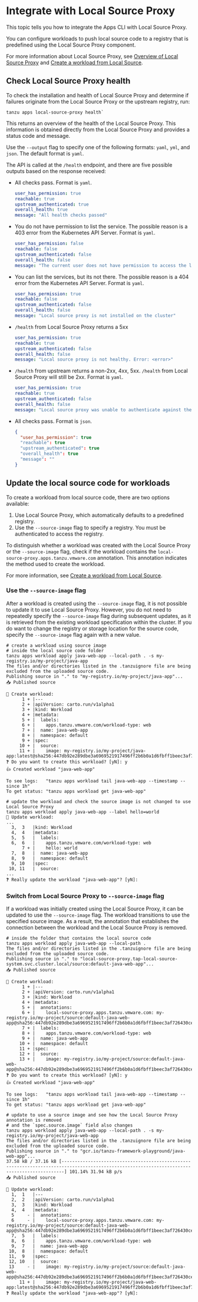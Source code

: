 # Integrate with Local Source Proxy

This topic tells you how to integrate the Apps CLI with Local Source Proxy.

You can configure workloads to push local source code to a registry that is predefined using
the Local Source Proxy component.

For more information about Local Source Proxy, see [Overview of Local Source Proxy](../../../local-source-proxy/about.hbs.md) and [Create a workload from Local Source](../tutorials/create-update-workload.hbs.md#create-a-workload-from-local-source).

## Check Local Source Proxy health

To check the installation and health of Local Source Proxy and determine if failures originate from
the Local Source Proxy or the upstream registry, run:

```console
tanzu apps local-source-proxy health`
```

This returns an overview of the health of the Local Source Proxy. This information is obtained
directly from the Local Source Proxy and provides a status code and message.

Use the `--output` flag to specify one of the following formats: `yaml`, `yml`, and `json`. The default
format is `yaml`.

The API is called at the `/health` endpoint, and there are five possible outputs
based on the response received:

- All checks pass. Format is `yaml`.

  ```yaml
  user_has_permission: true
  reachable: true
  upstream_authenticated: true
  overall_health: true
  message: "All health checks passed"
  ```

- You do not have permission to list the service. The possible reason is a 403 error from the
Kubernetes API Server. Format is `yaml`.

  ```yaml
  user_has_permission: false
  reachable: false
  upstream_authenticated: false
  overall_health: false
  message: "The current user does not have permission to access the local source proxy"
  ```

- You can list the services, but its not there. The possible reason is a 404 error from the Kubernetes
API Server. Format is `yaml`.

  ```yaml
  user_has_permission: true
  reachable: false
  upstream_authenticated: false
  overall_health: false
  message: "Local source proxy is not installed on the cluster"
  ```

- `/health` from Local Source Proxy returns a 5xx

  ```yaml
  user_has_permission: true
  reachable: true
  upstream_authenticated: false
  overall_health: false
  message: "Local source proxy is not healthy. Error: <error>"
  ```

- `/health` from upstream returns a non-2xx, 4xx, 5xx. `/health` from Local Source Proxy will still
  be 2xx. Format is `yaml`.

  ```yaml
  user_has_permission: true
  reachable: true
  upstream_authenticated: false
  overall_health: false
  message: "Local source proxy was unable to authenticate against the target registry. Error: <error>"
  ```

- All checks pass. Format is `json`.

  ```json
  {
    "user_has_permission": true
    "reachable": true
    "upstream_authenticated": true
    "overall_health": true
    "message": ""
  }
  ```

## Update the local source code for workloads

To create a workload from local source code, there are two options available:

1. Use Local Source Proxy, which automatically defaults to a predefined registry.
2. Use the `--source-image` flag to specify a registry. You must be authenticated to access
the registry.

To distinguish whether a workload was created with the Local Source Proxy or the `--source-image`
flag, check if the workload contains the `local-source-proxy.apps.tanzu.vmware.com` annotation.
This annotation indicates the method used to create the workload. 

For more information, see [Create a workload from Local Source](../tutorials/create-update-workload.hbs.md#create-a-workload-from-local-source).

### Use the `--source-image` flag

After a workload is created using the `--source-image` flag, it is not possible to update it
to use Local Source Proxy.
However, you do not need to repeatedly specify the `--source-image` flag during
subsequent updates, as it is retrieved from the existing workload specification within the cluster.
If you do want to change the registry or storage location for the source code, specify the `--source-image` flag again with a new value.

```console
# create a workload using source image
# inside the local source code folder
tanzu apps workload apply java-web-app --local-path . -s my-registry.io/my-project/java-app                                   
The files and/or directories listed in the .tanzuignore file are being excluded from the uploaded source code.
Publishing source in "." to "my-registry.io/my-project/java-app"...
📥 Published source

🔎 Create workload:
      1 + |---
      2 + |apiVersion: carto.run/v1alpha1
      3 + |kind: Workload
      4 + |metadata:
      5 + |  labels:
      6 + |    apps.tanzu.vmware.com/workload-type: web
      7 + |  name: java-web-app
      8 + |  namespace: default
      9 + |spec:
     10 + |  source:
     11 + |    image: my-registry.io/my-project/java-app:latest@sha256:447db92e289dbe3a6969521917496ff2b6b0a1d6fbff1beec3af726430ce8493
❓ Do you want to create this workload? [yN]: y
👍 Created workload "java-web-app"

To see logs:   "tanzu apps workload tail java-web-app --timestamp --since 1h"
To get status: "tanzu apps workload get java-web-app"

# update the workload and check the source image is not changed to use Local Source Proxy
tanzu apps workload apply java-web-app --label hello=world
🔎 Update workload:
...
  3,  3   |kind: Workload
  4,  4   |metadata:
  5,  5   |  labels:
  6,  6   |    apps.tanzu.vmware.com/workload-type: web
      7 + |    hello: world
  7,  8   |  name: java-web-app
  8,  9   |  namespace: default
  9, 10   |spec:
 10, 11   |  source:
...
❓ Really update the workload "java-web-app"? [yN]:
```

### Switch from Local Source Proxy to `--source-image` flag

If a workload was initially created using the Local Source Proxy, it can be updated to use the
`--source-image` flag. The workload transitions to use the specified source image. As a result, the annotation that establishes the connection between the workload and the Local Source Proxy
is removed.

```console
# inside the folder that contains the local source code
tanzu apps workload apply java-web-app --local-path .                                              
The files and/or directories listed in the .tanzuignore file are being excluded from the uploaded source code.
Publishing source in "." to "local-source-proxy.tap-local-source-system.svc.cluster.local/source:default-java-web-app"...
📥 Published source

🔎 Create workload:
      1 + |---
      2 + |apiVersion: carto.run/v1alpha1
      3 + |kind: Workload
      4 + |metadata:
      5 + |  annotations:
      6 + |    local-source-proxy.apps.tanzu.vmware.com: my-registry.io/my-project/source:default-java-web-app@sha256:447db92e289dbe3a6969521917496ff2b6b0a1d6fbff1beec3af726430ce8493
      7 + |  labels:
      8 + |    apps.tanzu.vmware.com/workload-type: web
      9 + |  name: java-web-app
     10 + |  namespace: default
     11 + |spec:
     12 + |  source:
     13 + |    image: my-registry.io/my-project/source:default-java-web-app@sha256:447db92e289dbe3a6969521917496ff2b6b0a1d6fbff1beec3af726430ce8493
❓ Do you want to create this workload? [yN]: y
👍 Created workload "java-web-app"

To see logs:   "tanzu apps workload tail java-web-app --timestamp --since 1h"
To get status: "tanzu apps workload get java-web-app"

# update to use a source image and see how the Local Source Proxy annotation is removed
# and the `spec.source.image` field also changes
tanzu apps workload apply java-web-app --local-path . -s my-registry.io/my-project/java-web-app                      
The files and/or directories listed in the .tanzuignore file are being excluded from the uploaded source code.
Publishing source in "." to "gcr.io/tanzu-framework-playground/java-web-app"...
37.58 kB / 37.16 kB [---------------------------------------------------------------------------------------------------------------------------------------------] 101.14% 31.94 kB p/s
📥 Published source

🔎 Update workload:
  1,  1   |---
  2,  2   |apiVersion: carto.run/v1alpha1
  3,  3   |kind: Workload
  4,  4   |metadata:
  5     - |  annotations:
  6     - |    local-source-proxy.apps.tanzu.vmware.com: my-registry.io/my-project/source:default-java-web-app@sha256:447db92e289dbe3a6969521917496ff2b6b0a1d6fbff1beec3af726430ce8493
  7,  5   |  labels:
  8,  6   |    apps.tanzu.vmware.com/workload-type: web
  9,  7   |  name: java-web-app
 10,  8   |  namespace: default
 11,  9   |spec:
 12, 10   |  source:
 13     - |    image: my-registry.io/my-project/source:default-java-web-app@sha256:447db92e289dbe3a6969521917496ff2b6b0a1d6fbff1beec3af726430ce8493
     11 + |    image: my-registry.io/my-project/java-web-app:latest@sha256:447db92e289dbe3a6969521917496ff2b6b0a1d6fbff1beec3af726430ce8493
❓ Really update the workload "java-web-app"? [yN]: 
```
